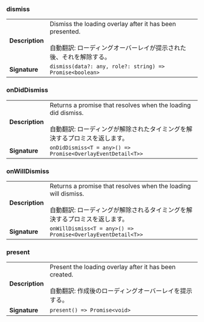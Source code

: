 

### dismiss

| | |
| --- | --- |
| **Description** | Dismiss the loading overlay after it has been presented.<br /><br />自動翻訳: ローディングオーバーレイが提示された後、それを解除する。 |
| **Signature** | `dismiss(data?: any, role?: string) => Promise<boolean>` |


### onDidDismiss

| | |
| --- | --- |
| **Description** | Returns a promise that resolves when the loading did dismiss.<br /><br />自動翻訳: ローディングが解除されたタイミングを解決するプロミスを返します。 |
| **Signature** | `onDidDismiss<T = any>() => Promise<OverlayEventDetail<T>>` |


### onWillDismiss

| | |
| --- | --- |
| **Description** | Returns a promise that resolves when the loading will dismiss.<br /><br />自動翻訳: ローディングが解除されるタイミングを解決するプロミスを返します。 |
| **Signature** | `onWillDismiss<T = any>() => Promise<OverlayEventDetail<T>>` |


### present

| | |
| --- | --- |
| **Description** | Present the loading overlay after it has been created.<br /><br />自動翻訳: 作成後のローディングオーバーレイを提示する。 |
| **Signature** | `present() => Promise<void>` |


